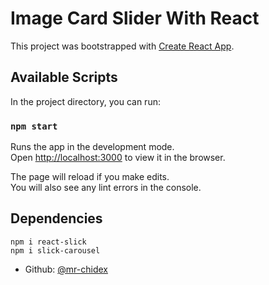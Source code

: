 # Image Card Slider With React

This project was bootstrapped with [Create React App](https://github.com/facebook/create-react-app).

## Available Scripts

In the project directory, you can run:

### `npm start`

Runs the app in the development mode.\
Open [http://localhost:3000](http://localhost:3000) to view it in the browser.

The page will reload if you make edits.\
You will also see any lint errors in the console.

## Dependencies

```
npm i react-slick
npm i slick-carousel
```

- Github: [@mr-chidex](https://github.com/mr-chidex)
